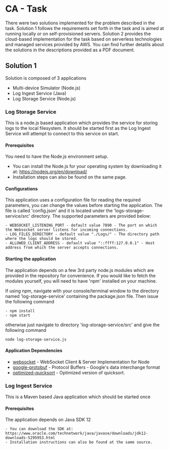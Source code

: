 # CA - Task

There were two solutions implemented for the problem described in the task. Solution 1 follows the requirements set forth in the task and is aimed at running locally or on self-provisioned servers. Solution 2 provides the cloud-based implementation for the task based on serverless technologies and managed services provided by AWS. You can find further detatils about the solutions in the descriptions provided as a PDF document.

## Solution 1

Solution is composed of 3 applications
- Multi-device Simulator (Node.js)
- Log Ingest Service (Java)
- Log Storage Service (Node.js)

### Log Storage Service

This is a node.js based application which provides the service for storing logs to the local filesystem. It should be started first as the Log Ingest Service will attempt to connect to this service on start.

#### Prerequisites

You need to have the Node.js environment setup.

- You can install the Node.js for your operating system by downloading it at: https://nodejs.org/en/download/
- Installation steps can also be found on the same page.

#### Configurations

This application uses a configuration file for reading the required parameters, you can change the values before starting the application. The file is called 'config.json' and it is located under the 'logs-storage-service/src' directory. The supported parameters are provided below:

```
- WEBSOCKET_LISTENING_PORT - default value 7890 - The port on which the Websocket server listens for incoming connections.
- LOG_FILES_DIRECTORY - default value "./Logs/" - The directory path where the logs should be stored.
- ALLOWED_CLIENT_ADDRESS - default value "::ffff:127.0.0.1" - Host address from which the server accepts connections.
```

#### Starting the application

The application depends on a few 3rd party node.js modules which are provided in the repository for convenience. If you would like to fetch the modules yourself, you will need to have 'npm' installed on your machine.

If using npm, navigate with your console/terminal window to the directory named 'log-storage-service' containing the package.json file. Then issue the following command

```
- npm install
- npm start
```
otherwise just navigate to directory 'log-storage-service/src' and give the following command

```
node log-storage-service.js
```

#### Application Dependencies

* [websocket](https://www.npmjs.com/package/websocket) - WebSocket Client & Server Implementation for Node
* [google-protobuf](https://www.npmjs.com/package/google-protobuf) - Protocol Buffers - Google's data interchange format
* [optimized-quicksort](https://www.npmjs.com/package/optimized-quicksort) - Optimized version of quicksort.


### Log Ingest Service

This is a Maven based Java application which should be started once 

#### Prerequisites

The application depends on Java SDK 12


```
- You can download the SDK at: https://www.oracle.com/technetwork/java/javase/downloads/jdk12-downloads-5295953.html
- Installation instructions can also be found at the same source.
```

 